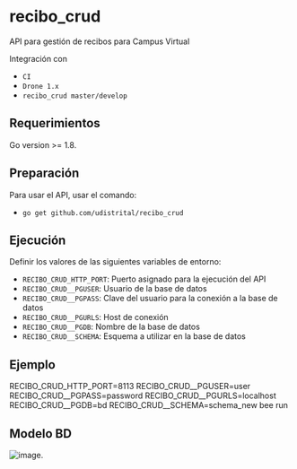 # recibo_crud
API para gestión de recibos para Campus Virtual

Integración con

 - `CI`
 - `Drone 1.x`
 - `recibo_crud master/develop`

## Requerimientos
Go version >= 1.8.

## Preparación
Para usar el API, usar el comando:

 - `go get github.com/udistrital/recibo_crud`

## Ejecución
Definir los valores de las siguientes variables de entorno:

 - `RECIBO_CRUD_HTTP_PORT`: Puerto asignado para la ejecución del API
 - `RECIBO_CRUD__PGUSER`: Usuario de la base de datos
 - `RECIBO_CRUD__PGPASS`: Clave del usuario para la conexión a la base de datos  
 - `RECIBO_CRUD__PGURLS`: Host de conexión
 - `RECIBO_CRUD__PGDB`: Nombre de la base de datos
 - `RECIBO_CRUD__SCHEMA`: Esquema a utilizar en la base de datos

## Ejemplo
RECIBO_CRUD_HTTP_PORT=8113 RECIBO_CRUD__PGUSER=user RECIBO_CRUD__PGPASS=password RECIBO_CRUD__PGURLS=localhost RECIBO_CRUD__PGDB=bd RECIBO_CRUD__SCHEMA=schema_new bee run

## Modelo BD
![image](https://github.com/udistrital/recibo_crud/blob/feature/campus/modelo_recibo_crud.png).
